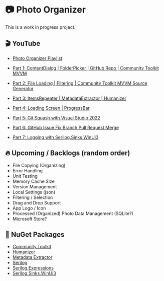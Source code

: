 # 📷 Photo Organizer
This is a work in progress project. 

## 🎬 YouTube
- [Photo Organizer Playlist](https://youtube.com/playlist?list=PLWyJQIhN3vyO2_kTY43wJGRmQ-4UMtceo)

- [Part 1: ContentDialog | FolderPicker | GitHub Repo | Community Toolkit MVVM](https://youtu.be/e2YEzcuKEMU)
- [Part 2: File Loading | Filtering | Community Toolkit MVVM Source Generator](https://youtu.be/QFUNG2rqGZs)
- [Part 3: ItemsRepeater | MetadataExtractor | Humanizer](https://youtu.be/sjkl6vVU_Gg)
- [Part 4: Loading Screen | ProgressBar](https://youtu.be/n1AzaFCCi9Y)
- [Part 5: Git Squash with Visual Studio 2022](https://youtu.be/jiVMFYcPSNs)
- [Part 6: GitHub Issue Fix Branch Pull Request Merge](https://youtu.be/zXkYxG-a2fQ)
- [Part 7: Logging with Serilog.Sinks.WinUi3](https://youtu.be/P44vT1B9McU)

## 🔥 Upcoming / Backlogs (random order)
- File Copying (Organizing)
- Error Handling
- Unit Testing
- Memory Cache Size
- Version Management
- Local Settings (json)
- Filtering / Selection
- Drag and Drop Support
- App Logo / Icon
- Processed (Organized) Photo Data Management (SQLite?)
- Microsoft Store?

## 🎁 NuGet Packages
- [Community.Toolkit](https://github.com/CommunityToolkit/WindowsCommunityToolkit)
- [Humanizer](https://github.com/Humanizr/Humanizer)
- [Metadata Extractor](https://github.com/drewnoakes/metadata-extractor)
- [Serilog](https://github.com/serilog/serilog)
- [Serilog.Expressions](https://github.com/serilog/serilog-expressions)
- [Serilog.Sinks.WinUi3](https://github.com/AndrewKeepCoding/serilog-sinks-winui3)
